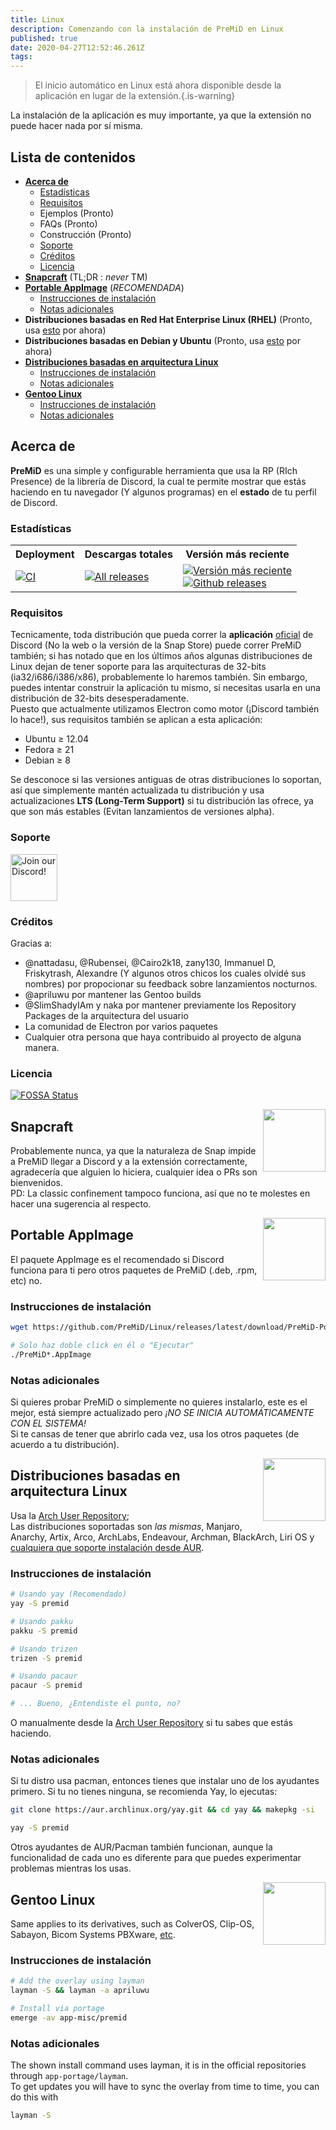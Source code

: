 ```yaml
---
title: Linux
description: Comenzando con la instalación de PreMiD en Linux
published: true
date: 2020-04-27T12:52:46.261Z
tags:
---
```


> El inicio automático en Linux está ahora disponible desde la aplicación en lugar de la extensión.{.is-warning}

La instalación de la aplicación es muy importante, ya que la extensión no puede hacer nada por sí misma.

## Lista de contenidos

- **[Acerca de](#about)**
  - [Estadísticas](#stats)
  - [Requisitos](#requirements)
  - Ejemplos (Pronto)
  - FAQs (Pronto)
  - Construcción (Pronto)
  - [Soporte](#support)
  - [Créditos](#credits)
  - [Licencia](#license)
- **[Snapcraft](#snapcraft)** (TL;DR : _never_ TM️)
- **[Portable AppImage](#portable-appimage)** (_RECOMENDADA_)
  - [Instrucciones de instalación](#installation-instructions)
  - [Notas adicionales](#additional-notes)
- **Distribuciones basadas en Red Hat Enterprise Linux (RHEL)** (Pronto, usa [esto](#portable-appimage) por ahora)
- **Distribuciones basadas en Debian y Ubuntu** (Pronto, usa [esto](#portable-appimage) por ahora)
- **[Distribuciones basadas en arquitectura Linux](#arch-linux-based-distributions)**
  - [Instrucciones de instalación](#installation-instructions-1)
  - [Notas adicionales](#additional-notes-1)
- **[Gentoo Linux](#gentoo-linux)**
  - [Instrucciones de instalación](#installation-instructions-2)
  - [Notas adicionales](#additional-notes-2)

<a name="about"></a>

## Acerca de

**PreMiD** es una simple y configurable herramienta que usa la RP (RIch Presence) de la librería de Discord, la cual te permite mostrar que estás haciendo en tu navegador (Y algunos programas) en el **estado** de tu perfil de Discord.

<a name="stats"></a>

### Estadísticas

<table>
  <tr>
    <th>Deployment</th>
    <th>Descargas totales</th>
    <th>Versión más reciente</th>
  </tr>
  <tr>
    <td><a href="https://github.com/PreMiD/Linux/actions"><img src="https://github.com/PreMiD/Linux/workflows/CI/badge.svg?branch=master&event=push" alt="CI"></a></td>
    <td><a href="https://github.com/PreMiD/Linux/releases"><img src="https://img.shields.io/github/downloads/PreMiD/Linux/total.svg?maxAge=86400" alt="All releases"></a></td>
    <td><a href="https://github.com/PreMiD/Linux/releases/latest"><img src="https://img.shields.io/github/v/release/PreMiD/Linux.svg?maxAge=86400" alt="Versión más reciente"><br><img src="https://img.shields.io/github/downloads/PreMiD/Linux/latest/total.svg?maxAge=86400" alt="Github releases"></a></td>
  </tr>
</table>

<a name="requirements"></a>

### Requisitos

Tecnicamente, toda distribución que pueda correr la **aplicación** [oficial](https://discordapp.com/download) de Discord (No la web o la versión de la Snap Store) puede correr PreMiD también; si has notado que en los últimos años algunas distribuciones de Linux dejan de tener soporte para las arquitecturas de 32-bits (ia32/i686/i386/x86), probablemente lo haremos también. Sin embargo, puedes intentar construir la aplicación tu mismo, si necesitas usarla en una distribución de 32-bits desesperadamente.</br> Puesto que actualmente utilizamos Electron como motor (¡Discord también lo hace!), sus requisitos también se aplican a esta aplicación:

- Ubuntu ≥ 12.04
- Fedora ≥ 21
- Debian ≥ 8

Se desconoce si las versiones antiguas de otras distribuciones lo soportan, así que simplemente mantén actualizada tu distribución y usa actualizaciones **LTS (Long-Term Support)** si tu distribución las ofrece, ya que son más estables (Evitan lanzamientos de versiones alpha).

<a name="support"></a>

### Soporte

<div>
  <a target="_blank" href="https://discord.gg/WvfVZ8T" title="Join our Discord!">
    <img height="75px" draggable="false" src="https://discordapp.com/api/guilds/493130730549805057/widget.png?style=banner2" alt="Join our Discord!">
  </a>
</div>

<a name="credits"></a>

### Créditos

Gracias a:

- @nattadasu, @Rubensei, @Cairo2k18, zany130, Immanuel D, Friskytrash, Alexandre (Y algunos otros chicos los cuales olvidé sus nombres) por propocionar su feedback sobre lanzamientos nocturnos.
- @apriluwu por mantener las Gentoo builds
- @SlimShadyIAm y naka por mantener previamente los Repository Packages de la arquitectura del usuario
- La comunidad de Electron por varios paquetes
- Cualquier otra persona que haya contribuido al proyecto de alguna manera.

<a name="license"></a>

### Licencia

[![FOSSA Status](https://app.fossa.io/api/projects/git%2Bgithub.com%2FPreMiD%2FLinux.svg?type=large)](https://app.fossa.io/projects/git%2Bgithub.com%2FPreMiD%2FLinux?ref=badge_large)

<img src="https://i.imgur.com/ACAxtmA.png" width="100" height="100" align="right"></img>
<a name="snapcraft"></a>

## Snapcraft

Probablemente nunca, ya que la naturaleza de Snap impide a PreMiD llegar a Discord y a la extensión correctamente,</br> agradecería que alguien lo hiciera, cualquier idea o PRs son bienvenidos.</br> PD: La classic confinement tampoco funciona, así que no te molestes en hacer una sugerencia al respecto.

<img src="https://i.imgur.com/qEZOOfU.png" width="100" height="100" align="right"></img>
<a name="appimage"></a>

## Portable AppImage

El paquete AppImage es el recomendado si Discord funciona para ti pero otros paquetes de PreMiD (.deb, .rpm, etc) no.

<a name="appimageinstall"></a>

### Instrucciones de instalación

```bash
wget https://github.com/PreMiD/Linux/releases/latest/download/PreMiD-Portable.AppImage && chmod a+x PreMiD*.AppImage
```

```bash
# Solo haz doble click en él o "Ejecutar"
./PreMiD*.AppImage
```

<a name="appimagenotes"></a>

### Notas adicionales

Si quieres probar PreMiD o simplemente no quieres instalarlo, este es el mejor, está siempre actualizado pero _¡NO SE INICIA AUTOMÁTICAMENTE CON EL SISTEMA!_</br> Si te cansas de tener que abrirlo cada vez, usa los otros paquetes (de acuerdo a tu distribución).

<a name="arch"></a>
<img src="https://i.imgur.com/NBevNlU.png" width="100" height="100" align="right"></img>

## Distribuciones basadas en arquitectura Linux

Usa la [Arch User Repository](https://aur.archlinux.org/packages/premid);</br> Las distribuciones soportadas son _las mismas_, Manjaro, Anarchy, Artix, Arco, ArchLabs, Endeavour, Archman, BlackArch, Liri OS y [cualquiera que soporte instalación desde AUR](https://wiki.archlinux.org/index.php/Arch-based_distributions#Active).

<a name="archinstall"></a>

### Instrucciones de instalación

```bash
# Usando yay (Recomendado)
yay -S premid
```

```bash
# Usando pakku
pakku -S premid
```

```bash
# Usando trizen
trizen -S premid
```

```bash
# Usando pacaur
pacaur -S premid
```

```bash
# ... Bueno, ¿Entendiste el punto, no?
```

O manualmente desde la [Arch User Repository](https://aur.archlinux.org/packages/premid) si tu sabes que estás haciendo.

<a name="archnotes"></a>

### Notas adicionales

Si tu distro usa pacman, entonces tienes que instalar uno de los ayudantes primero. Si tu no tienes ninguna, se recomienda Yay, lo ejecutas:

```bash
git clone https://aur.archlinux.org/yay.git && cd yay && makepkg -si
```

```bash
yay -S premid
```

Otros ayudantes de AUR/Pacman también funcionan, aunque la funcionalidad de cada uno es diferente para que puedes experimentar problemas mientras los usas.

<img src="https://i.imgur.com/Kv1X2to.png" width="100" height="100" align="right"></img>
<a name="gentoo"></a>

## Gentoo Linux

Same applies to its derivatives, such as ColverOS, Clip-OS, Sabayon, Bicom Systems PBXware, [etc](https://wiki.gentoo.org/wiki/Distributions_based_on_Gentoo#Active_projects).

<a name="gentooinstall"></a>

### Instrucciones de instalación

```bash
# Add the overlay using layman
layman -S && layman -a apriluwu
```

```bash
# Install via portage
emerge -av app-misc/premid
```

<a name="gentoonotes"></a>

### Notas adicionales

The shown install command uses layman, it is in the official repositories through `app-portage/layman`.<br> To get updates you will have to sync the overlay from time to time, you can do this with

```bash
layman -S
```
